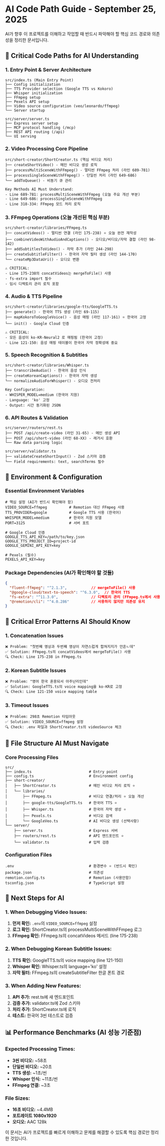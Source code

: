 # AI Code Path Guide - September 25, 2025

AI가 향후 이 프로젝트를 이해하고 작업할 때 반드시 파악해야 할 핵심 코드 경로와 의존성을 정리한 문서입니다.

## 🎯 Critical Code Paths for AI Understanding

### 1. Entry Point & Server Architecture
```
src/index.ts (Main Entry Point)
├── Config initialization
├── TTS Provider selection (Google TTS vs Kokoro)
├── Whisper initialization  
├── FFmpeg setup
├── Pexels API setup
├── Video source configuration (veo/leonardo/ffmpeg)
└── Server startup

src/server/server.ts
├── Express server setup
├── MCP protocol handling (/mcp)
├── REST API routing (/api)
└── UI serving
```

### 2. Video Processing Core Pipeline
```
src/short-creator/ShortCreator.ts (핵심 비디오 처리)
├── createShortVideo() - 메인 비디오 생성 로직
├── processMultiSceneWithFFmpeg() - 멀티씬 FFmpeg 처리 (라인 689-781)
├── processSingleSceneWithFFmpeg() - 단일씬 처리 (라인 649-686)
└── addToQueue() - 비동기 큐 관리

Key Methods AI Must Understand:
- Line 689-781: processMultiSceneWithFFmpeg (오늘 주요 개선 부분)
- Line 649-686: processSingleSceneWithFFmpeg
- Line 318-334: FFmpeg 모드 처리 로직
```

### 3. FFmpeg Operations (오늘 개선된 핵심 부분)
```
src/short-creator/libraries/FFmpeg.ts
├── concatVideos() - 멀티씬 연결 (라인 175-238) ⭐ 오늘 완전 재작성
├── combineVideoWithAudioAndCaptions() - 오디오/비디오/자막 결합 (라인 98-142)
├── addSubtitlesToVideo() - 자막 추가 (라인 244-298)
├── createSubtitleFilter() - 한국어 자막 필터 생성 (라인 144-170)
└── createMp3DataUri() - 오디오 변환

⚠️ CRITICAL: 
- Line 175-238의 concatVideos는 mergeToFile() 사용
- fs-extra import 필수
- 임시 디렉토리 관리 로직 포함
```

### 4. Audio & TTS Pipeline
```
src/short-creator/libraries/google-tts/GoogleTTS.ts
├── generate() - 한국어 TTS 생성 (라인 69-115)
├── mapKokoroToGoogleVoice() - 음성 매핑 (라인 117-161) ⭐ 한국어 고정
└── init() - Google Cloud 인증

⚠️ CRITICAL:
- 모든 음성이 ko-KR-Neural2 로 매핑됨 (한국어 고정)
- Line 121-150: 음성 매핑 테이블이 한국어 자막 정확성에 중요
```

### 5. Speech Recognition & Subtitles
```
src/short-creator/libraries/Whisper.ts
├── transcribeAudio() - 한국어 음성 인식
├── createKoreanCaptions() - 한국어 자막 생성
└── normalizeAudioForWhisper() - 오디오 전처리

Key Configuration:
- WHISPER_MODEL=medium (한국어 지원)
- Language: 'ko' 고정
- Output: 시간 동기화된 JSON
```

### 6. API Routes & Validation
```
src/server/routers/rest.ts
├── POST /api/create-video (라인 31-65) - 메인 생성 API
├── POST /api/short-video (라인 68-XX) - 레거시 호환
└── Raw data parsing logic

src/server/validator.ts
├── validateCreateShortInput() - Zod 스키마 검증
└── Field requirements: text, searchTerms 필수
```

## 🔧 Environment & Configuration

### Essential Environment Variables
```env
# 핵심 설정 (AI가 반드시 확인해야 함)
VIDEO_SOURCE=ffmpeg          # Remotion 대신 FFmpeg 사용
TTS_PROVIDER=google          # Google TTS 사용 (한국어)
WHISPER_MODEL=medium         # 한국어 지원 모델
PORT=3125                    # 서버 포트

# Google Cloud 인증
GOOGLE_TTS_API_KEY=/path/to/key.json
GOOGLE_TTS_PROJECT_ID=project-id
GOOGLE_GEMINI_API_KEY=key

# Pexels (필수)
PEXELS_API_KEY=key
```

### Package Dependencies (AI가 확인해야 할 것들)
```json
{
  "fluent-ffmpeg": "^2.1.3",           // mergeToFile() 사용
  "@google-cloud/text-to-speech": "^6.3.0",  // 한국어 TTS
  "fs-extra": "^11.3.0",               // 디렉토리 관리 (FFmpeg.ts에서 사용)
  "@remotion/cli": "^4.0.286"          // 사용하지 않지만 의존성 유지
}
```

## 🚨 Critical Error Patterns AI Should Know

### 1. Concatenation Issues
```
❌ Problem: "첫번쨰 영상과 두번쨰 영상이 자연스럽게 합쳐지지가 안흔ㄴ데"
✅ Solution: FFmpeg.ts의 concatVideos에서 mergeToFile() 사용
🔍 Check: Line 175-238 in FFmpeg.ts
```

### 2. Korean Subtitle Issues  
```
❌ Problem: "영어 한국 혼용되서 아주난리인데"
✅ Solution: GoogleTTS.ts의 voice mapping을 ko-KR로 고정
🔍 Check: Line 121-150 voice mapping table
```

### 3. Timeout Issues
```
❌ Problem: 298초 Remotion 타임아웃
✅ Solution: VIDEO_SOURCE=ffmpeg 설정
🔍 Check: .env 파일과 ShortCreator.ts의 videoSource 체크
```

## 📁 File Structure AI Must Navigate

### Core Processing Files
```
src/
├── index.ts                          # Entry point
├── config.ts                         # Environment config
├── short-creator/
│   ├── ShortCreator.ts               # 메인 비디오 처리 로직 ⭐
│   └── libraries/
│       ├── FFmpeg.ts                 # 비디오 연결/처리 ⭐ 오늘 개선
│       ├── google-tts/GoogleTTS.ts   # 한국어 TTS ⭐
│       ├── Whisper.ts                # 한국어 자막 생성 ⭐
│       ├── Pexels.ts                 # 비디오 검색
│       └── GoogleVeo.ts              # AI 비디오 생성 (선택사항)
└── server/
    ├── server.ts                     # Express 서버
    ├── routers/rest.ts               # API 엔드포인트 ⭐
    └── validator.ts                  # 입력 검증
```

### Configuration Files
```
.env                                  # 환경변수 ⭐ (반드시 확인)
package.json                          # 의존성
remotion.config.ts                    # Remotion (사용안함)
tsconfig.json                         # TypeScript 설정
```

## 🎯 Next Steps for AI

### 1. When Debugging Video Issues:
1. **먼저 확인:** `.env`의 `VIDEO_SOURCE=ffmpeg` 설정
2. **로그 확인:** ShortCreator.ts의 processMultiSceneWithFFmpeg 로그
3. **FFmpeg 확인:** FFmpeg.ts의 concatVideos 메서드 (line 175-238)

### 2. When Debugging Korean Subtitle Issues:
1. **TTS 확인:** GoogleTTS.ts의 voice mapping (line 121-150)
2. **Whisper 확인:** Whisper.ts의 language='ko' 설정
3. **자막 필터:** FFmpeg.ts의 createSubtitleFilter 한글 폰트 경로

### 3. When Adding New Features:
1. **API 추가:** rest.ts에 새 엔드포인트
2. **검증 추가:** validator.ts에 Zod 스키마
3. **처리 추가:** ShortCreator.ts에 로직
4. **테스트:** 한국어 3씬 테스트로 검증

## 📊 Performance Benchmarks (AI 성능 기준점)

### Expected Processing Times:
- **3씬 비디오:** ~58초
- **단일씬 비디오:** ~20초  
- **TTS 생성:** ~1초/씬
- **Whisper 인식:** ~11초/씬
- **FFmpeg 연결:** ~3초

### File Sizes:
- **16초 비디오:** ~4.4MB
- **포트레이트 1080x1920**
- **오디오:** AAC 128k

이 문서는 AI가 프로젝트를 빠르게 이해하고 문제를 해결할 수 있도록 핵심 경로만 정리한 것입니다.